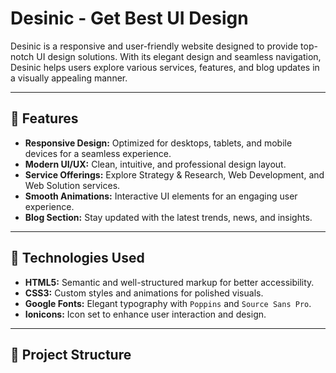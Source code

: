 # Desinic - Get Best UI Design  

Desinic is a responsive and user-friendly website designed to provide top-notch UI design solutions. With its elegant design and seamless navigation, Desinic helps users explore various services, features, and blog updates in a visually appealing manner.  

---

## 🌟 Features  

- **Responsive Design:** Optimized for desktops, tablets, and mobile devices for a seamless experience.  
- **Modern UI/UX:** Clean, intuitive, and professional design layout.  
- **Service Offerings:** Explore Strategy & Research, Web Development, and Web Solution services.  
- **Smooth Animations:** Interactive UI elements for an engaging user experience.  
- **Blog Section:** Stay updated with the latest trends, news, and insights.  

---

## 🚀 Technologies Used  

- **HTML5:** Semantic and well-structured markup for better accessibility.  
- **CSS3:** Custom styles and animations for polished visuals.  
- **Google Fonts:** Elegant typography with `Poppins` and `Source Sans Pro`.  
- **Ionicons:** Icon set to enhance user interaction and design.  

---

## 📂 Project Structure  

